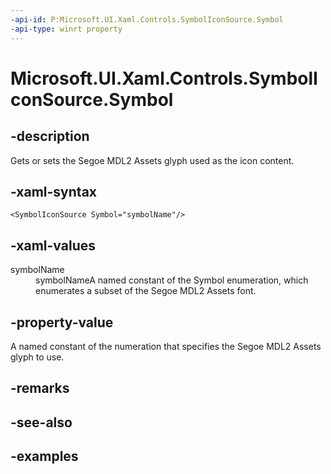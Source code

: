 ```yaml
---
-api-id: P:Microsoft.UI.Xaml.Controls.SymbolIconSource.Symbol
-api-type: winrt property
---
```


<!-- Property syntax.
public Symbol Symbol { get;  set; }
-->

# Microsoft.UI.Xaml.Controls.SymbolIconSource.Symbol

## -description

Gets or sets the Segoe MDL2 Assets glyph used as the icon content.

## -xaml-syntax

```xaml
<SymbolIconSource Symbol="symbolName"/>
```

## -xaml-values

<dl><dt>symbolName</dt><dd>symbolNameA named constant of the Symbol enumeration, which enumerates a subset of the Segoe MDL2 Assets font.</dd>
</dl>

## -property-value

A named constant of the numeration that specifies the Segoe MDL2 Assets glyph to use.

## -remarks

## -see-also

## -examples


